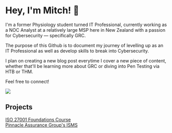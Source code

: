 # Hey, I'm Mitch! 👋

I'm a former Physiology student turned IT Professional, currently working as a NOC Analyst at a relatively large MSP here in New Zealand with a passion for Cybersecurity — specifically GRC.

The purpose of this Github is to document my journey of levelling up as an IT Professional as well as develop skills to break into Cybersecurity.

I plan on creating a new blog post everytime I cover a new piece of content, whether that'll be learning more about GRC or diving into Pen Testing via HTB or THM.

Feel free to connect!

<a href="https://www.linkedin.com/in/hayesmitch/"><img src="https://img.shields.io/badge/-LinkedIn-0072b1?&style=for-the-badge&logo=linkedin&logoColor=white"/></a>

## Projects

<a href="https://github.com/snkrmitch/-ISO-27001-Foundations">ISO 27001 Foundations Course</a> \
<a href="https://github.com/snkrmitch/PinnacleAssuranceGroupISMS">Pinnacle Assurance Group's ISMS</a>

